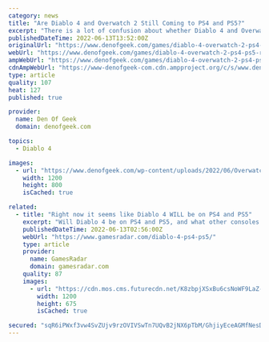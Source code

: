 ```yaml
---
category: news
title: "Are Diablo 4 and Overwatch 2 Still Coming to PS4 and PS5?"
excerpt: "There is a lot of confusion about whether Diablo 4 and Overwatch 2 are coming to PS4 and PS5, but we have good news for PlayStation gamers everywhere."
publishedDateTime: 2022-06-13T13:52:00Z
originalUrl: "https://www.denofgeek.com/games/diablo-4-overwatch-2-ps4-ps5-release-date-exclusive/"
webUrl: "https://www.denofgeek.com/games/diablo-4-overwatch-2-ps4-ps5-release-date-exclusive/"
ampWebUrl: "https://www.denofgeek.com/games/diablo-4-overwatch-2-ps4-ps5-release-date-exclusive/?amp"
cdnAmpWebUrl: "https://www-denofgeek-com.cdn.ampproject.org/c/s/www.denofgeek.com/games/diablo-4-overwatch-2-ps4-ps5-release-date-exclusive/?amp"
type: article
quality: 107
heat: 127
published: true

provider:
  name: Den Of Geek
  domain: denofgeek.com

topics:
  - Diablo 4

images:
  - url: "https://www.denofgeek.com/wp-content/uploads/2022/06/Overwatch-23.jpeg"
    width: 1200
    height: 800
    isCached: true

related:
  - title: "Right now it seems like Diablo 4 WILL be on PS4 and PS5"
    excerpt: "Will Diablo 4 be on PS4 and PS5, and what other consoles besides that? Right now the answer looks like yes, it will be, as well as a host of other consoles around the same time. It's been a slightly ..."
    publishedDateTime: 2022-06-13T02:56:00Z
    webUrl: "https://www.gamesradar.com/diablo-4-ps4-ps5/"
    type: article
    provider:
      name: GamesRadar
      domain: gamesradar.com
    quality: 87
    images:
      - url: "https://cdn.mos.cms.futurecdn.net/K8zbpjXSxBu6csNoWF9LaZ-1200-80.jpg"
        width: 1200
        height: 675
        isCached: true

secured: "sqR6iPWxf3vw4SvZUjv9rzOVIVSwTn7UQvB2jNX6pTbM/GhjiyEceAGMfNesDkyeBBWbmm1cKdXR6FA48S00tvNknkA3Hkah5KaLSsf8mnNj6uk1Uha9nO+2Dt8ZJd/oC4oNXnoDNRNbpzoHIB/gn1Zsw9a8/h/07nCaZzGTYar2Xjds9ZX6kLnKGd+JPo1jGDqeQT0v37PzRICxCKfrHI/f/vK+PHUD9vs0N5bIe/qkdTotB+YNQ3v5BEN8DWyKNAOOGuZGK6IKsKJAfdJrWcj8oXll4sATYDeoOBuQyjT28mWnCA0kOnV6v1pAs+ICsL74cRR4xojZyq5sxFqAJe3bUBd+x4wrrW49pxwCjbs=;uyk6NXRNNdCMCTg23STM/A=="
---
```


